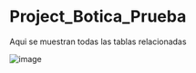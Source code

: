 # Project_Botica_Prueba

Aqui se muestran todas las tablas relacionadas

![image](https://github.com/user-attachments/assets/9366c649-cedd-41c8-9e83-1a551915c70e)
